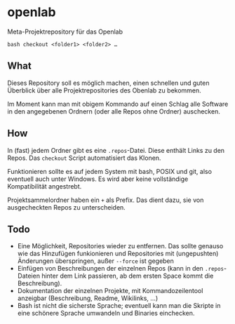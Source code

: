# openlab

Meta-Projektrepository für das Openlab

```
bash checkout <folder1> <folder2> …
```

## What

Dieses Repository soll es möglich machen, einen schnellen und guten Überblick über alle Projektrepositories des Obenlab zu bekommen.

Im Moment kann man mit obigem Kommando auf einen Schlag alle Software in den angegebenen Ordnern (oder alle Repos ohne Ordner) auschecken.

## How

In (fast) jedem Ordner gibt es eine `.repos`-Datei. Diese enthält Links zu den Repos. Das `checkout` Script automatisiert das Klonen.

Funktionieren sollte es auf jedem System mit bash, POSIX und git, also eventuell auch unter Windows. Es wird aber keine vollständige Kompatibilität angestrebt.

Projektsammelordner haben ein `+` als Prefix. Das dient dazu, sie von ausgecheckten Repos zu unterscheiden.

## Todo

- Eine Möglichkeit, Repositories wieder zu entfernen. Das sollte genauso wie das Hinzufügen funkionieren und Repositories mit (ungepushten) Änderungen überspringen, außer `--force` ist gegeben
- Einfügen von Beschreibungen der einzelnen Repos (kann in den `.repos`-Dateien hinter dem Link passieren, ab dem ersten Space kommt die Beschreibung).
- Dokumentation der einzelnen Projekte, mit Kommandozeilentool anzeigbar (Beschreibung, Readme, Wikilinks, …)
- Bash ist nicht die sicherste Sprache; eventuell kann man die Skripte in eine schönere Sprache umwandeln und Binaries einchecken.